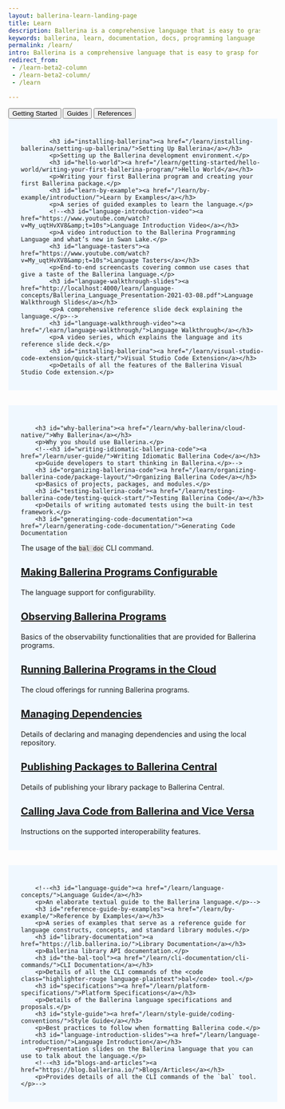 ```yaml
---
layout: ballerina-learn-landing-page
title: Learn
description: Ballerina is a comprehensive language that is easy to grasp for anyone with prior programming experience. Start learning with the material below.
keywords: ballerina, learn, documentation, docs, programming language
permalink: /learn/
intro: Ballerina is a comprehensive language that is easy to grasp for anyone with prior programming experience. Let's start learning Ballerina.
redirect_from:
 - /learn-beta2-column
 - /learn-beta2-column/
 - /learn

---
```

<!-- Tabs-->
<div class="tab">
  <button class="tablinks active" onclick="openSec(event, 'Getting_Started')">Getting Started</button>
  <button class="tablinks" onclick="openSec(event, 'Guides')">Guides</button>
  <button class="tablinks" onclick="openSec(event, 'Ref')">References</button>
</div>

<!-- Tab content -->
<div id="Getting_Started" class="tabcontent " style="display:block;">
  
<div class="container">
<div class="row balraw" style="background-color:aliceblue;padding: 25px 25px 15px 25px; margin-bottom:30px; width:97.04%">


			<h3 id="installing-ballerina"><a href="/learn/installing-ballerina/setting-up-ballerina/">Setting Up Ballerina</a></h3>
			<p>Setting up the Ballerina development environment.</p>
			<h3 id="hello-world"><a href="/learn/getting-started/hello-world/writing-your-first-ballerina-program/">Hello World</a></h3>
			<p>Writing your first Ballerina program and creating your first Ballerina package.</p>
			<h3 id="learn-by-example"><a href="/learn/by-example/introduction/">Learn by Examples</a></h3>
			<p>A series of guided examples to learn the language.</p>
			<!--<h3 id="language-introduction-video"><a href="https://www.youtube.com/watch?v=My_uqtHvXV8&amp;t=10s">Language Introduction Video</a></h3>
			<p>A video introduction to the Ballerina Programming Language and what’s new in Swan Lake.</p>
			<h3 id="language-tasters"><a href="https://www.youtube.com/watch?v=My_uqtHvXV8&amp;t=10s">Language Tasters</a></h3>
			<p>End-to-end screencasts covering common use cases that give a taste of the Ballerina language.</p>
			<h3 id="language-walkthrough-slides"><a href="http://localhost:4000/learn/language-concepts/Ballerina_Language_Presentation-2021-03-08.pdf">Language Walkthrough Slides</a></h3>
			<p>A comprehensive reference slide deck explaining the language.</p>-->
			<h3 id="language-walkthrough-video"><a href="/learn/language-walkthrough/">Language Walkthrough</a></h3>
			<p>A video series, which explains the language and its reference slide deck.</p>
			<h3 id="installing-ballerina"><a href="/learn/visual-studio-code-extension/quick-start/">Visual Studio Code Extension</a></h3>
			<p>Details of all the features of the Ballerina Visual Studio Code extension.</p>

</div>

</div>
</div>

<div id="Guides" class="tabcontent">
 <div class="container">
<div class="row balraw" style="background-color:aliceblue;padding: 25px 25px 15px 25px;margin-bottom:30px;width:97.04%">

		<h3 id="why-ballerina"><a href="/learn/why-ballerina/cloud-native/">Why Ballerina</a></h3>
		<p>Why you should use Ballerina.</p>
		<!--<h3 id="writing-idiomatic-ballerina-code"><a href="/learn/user-guide/">Writing Idiomatic Ballerina Code</a></h3>
		<p>Guide developers to start thinking in Ballerina.</p>-->
		<h3 id="organizing-ballerina-code"><a href="/learn/organizing-ballerina-code/package-layout/">Organizing Ballerina Code</a></h3>
		<p>Basics of projects, packages, and modules.</p>
		<h3 id="testing-ballerina-code"><a href="/learn/testing-ballerina-code/testing-quick-start/">Testing Ballerina Code</a></h3>
		<p>Details of writing automated tests using the built-in test framework.</p>
		<h3 id="generatinging-code-documentation"><a href="/learn/generating-code-documentation/">Generating Code Documentation
</a></h3>
		<p>The usage of the <code class="highlighter-rouge language-plaintext">bal doc</code> CLI command.</p>
		<h3 id="making-ballerina-programs-configurable"><a href="/learn/making-ballerina-programs-configurable/defining-configurable-variables/">Making Ballerina Programs Configurable</a></h3>
		<p>The language support for configurability.</p>
		<h3 id="observing-ballerina-programs"><a href="/learn/observing-ballerina-programs/observing-your-application-with-prometheus-grafana-and-jaeger/">Observing Ballerina Programs
</a></h3>
		<p>Basics of the observability functionalities that are provided for Ballerina programs.</p>
		<h3 id="running-ballerina-programs-in-the-cloud"><a href="/learn/running-ballerina-programs-in-the-cloud/code-to-cloud/">Running Ballerina Programs in the Cloud
</a></h3>
		<p>The cloud offerings for running Ballerina programs.</p>
		<h3 id="managing-dependencies"><a href="/learn/managing-dependencies/">Managing Dependencies </a></h3>
		<p>Details of declaring and managing dependencies and using the local repository.</p>
		<h3 id="publishing-packages-to-ballerina-central"><a href="/learn/publishing-packages-to-ballerina-central/">Publishing Packages to Ballerina Central</a></h3>
		<p>Details of publishing your library package to Ballerina Central.</p>
		<h3 id="calling-java-code-from-ballerina-and-vice-versa"><a href="/learn/calling-java-code-from-ballerina-and-vice-versa/">Calling Java Code from Ballerina and Vice Versa</a></h3>
		<p>Instructions on the supported interoperability features.</p>

</div>
</div>
</div>

<div id="Ref" class="tabcontent">
 <div class="container">
<div class="row balraw" style="background-color:aliceblue;padding: 25px 25px 15px 25px;margin-bottom:30px;width:97.04%">

		<!--<h3 id="language-guide"><a href="/learn/language-concepts/">Language Guide</a></h3>
		<p>An elaborate textual guide to the Ballerina language.</p>-->
		<h3 id="reference-guide-by-examples"><a href="/learn/by-example/">Reference by Examples</a></h3>
		<p>A series of examples that serve as a reference guide for language constructs, concepts, and standard library modules.</p>
		<h3 id="library-documentation"><a href="https://lib.ballerina.io/">Library Documentation</a></h3>
		<p>Ballerina library API documentation.</p>
		<h3 id="the-bal-tool"><a href="/learn/cli-documentation/cli-commands/">CLI Documentation</a></h3>
		<p>Details of all the CLI commands of the <code class="highlighter-rouge language-plaintext">bal</code> tool.</p>
		<h3 id="specifications"><a href="/learn/platform-specifications/">Platform Specifications</a></h3>
		<p>Details of the Ballerina language specifications and proposals.</p>
        <h3 id="style-guide"><a href="/learn/style-guide/coding-conventions/">Style Guide</a></h3>
		<p>Best practices to follow when formatting Ballerina code.</p>
		<h3 id="language-introduction-slides"><a href="/learn/language-introduction/">Language Introduction</a></h3>
		<p>Presentation slides on the Ballerina language that you can use to talk about the language.</p>
        <!--<h3 id="blogs-and-articles"><a href="https://blog.ballerina.io/">Blogs/Articles</a></h3>
		<p>Provides details of all the CLI commands of the `bal` tool.</p>-->

</div>
</div>
</div>
<!-- Style -->
<style>
	:not(pre) > code[class*="language-"], pre[class*="language-"]{
		    background: #e0dede !important;
	}
.cBallerina-io-Gray-row.cLandingPageintro{ 
	padding-bottom:0;
}

.cBallerina-io-Home-Middle-col{
	padding-left:15px !important;
} 
.column-gray-box{ 
    padding: 40px 25px 15px 25px;
    background-color:aliceblue;
	height:	100%;
}
.row h2{ 
  display:block;
  margin-top:0;
}
.row h3{ 
  font-size:20px;
}
.column-gray-box-row{
	display: -webkit-box;
    display: -ms-flexbox;
    display: flex;
    -ms-flex-wrap: wrap;
    flex-wrap: wrap;
    margin-right: -15px;
    margin-left: -15px;
    margin-top: -15px;
}
.column-gray-box-grid{
    -webkit-box-flex: 0;
    -ms-flex: 0 0 100;
    flex: 0 0 100;
    max-width: 100;
	padding-left:15px;
	padding-right:15px;
	padding-top:15px;

}
@media only screen and (min-width: 992px) { 
	.column-gray-box-grid{
		-webkit-box-flex: 0;
		-ms-flex: 0 0 33.333333%;
		flex: 0 0 33.333333%;
		max-width: 33.333333%; 
	}
}
@media screen and (max-width: 600px) {
  .tab {
    display: flex;
  overflow-y: auto;
  }
  .balraw{
	  width:98.4% !important;
  }
  .tab button{
	  font-size:19px
  }
}
 /* Style the tab */
.tab {
  overflow: hidden;

  font-size:28px;
  font-weight:600;
  color:#464646;
}

/* Style the buttons that are used to open the tab content */
.tab button {
  background-color: inherit;
  display: inline-block;
  /* float: left; */
  border: none;
  outline: none;
  cursor: pointer;
  padding: 16px 0px;
  margin-right:0px;
  transition: 0.3s;
  text-align: center;
  width:32.8%;
}

/* Change background color of buttons on hover */
.tab button:hover {
  background-color: aliceblue;
  text-decoration:underline solid 2px; 
}

/* Create an active/current tablink class */
.tab button.active {
  background-color: aliceblue;
  color:#20b6b0 ;
}

/* Style the tab content */
.tabcontent {
  display: none;
  border-top: none;
} 
</style>
<!-- Script -->
<script>
    function openSec(evt, cityName) {
  // Declare all variables
  var i, tabcontent, tablinks;

  // Get all elements with class="tabcontent" and hide them
  tabcontent = document.getElementsByClassName("tabcontent");
  for (i = 0; i < tabcontent.length; i++) {
    tabcontent[i].style.display = "none";
  }

  // Get all elements with class="tablinks" and remove the class "active"
  tablinks = document.getElementsByClassName("tablinks");
  for (i = 0; i < tablinks.length; i++) {
    tablinks[i].className = tablinks[i].className.replace(" active", "");
  }

  // Show the current tab, and add an "active" class to the button that opened the tab
  document.getElementById(cityName).style.display = "block";
  evt.currentTarget.className += " active";
} 
</script>